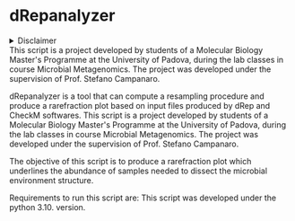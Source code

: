 
# dRepanalyzer

<details>
<summary> Disclaimer <summary/>
This script is a project developed by students of a Molecular Biology Master's Programme at the University of Padova, during the lab classes in course Microbial Metagenomics. The project was developed under the supervision of Prof. Stefano Campanaro.
</details>

dRepanalyzer is a tool that can compute a resampling procedure and produce a rarefraction plot based on input files produced by dRep and CheckM softwares. This script is a project developed by students of a Molecular Biology Master's Programme at the University of Padova, during the lab classes in course Microbial Metagenomics. The project was developed under the supervision of Prof. Stefano Campanaro. 

The objective of this script is to produce a rarefraction plot which underlines the abundance of samples needed to dissect the microbial environment structure.

Requirements to run this script are: This script was developed under the python 3.10. version. 

